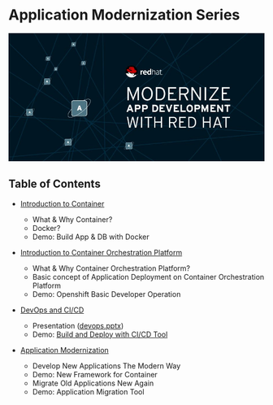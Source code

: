 # Application Modernization Series


![](images/appmodern.jpeg)

## Table of Contents
- [Introduction to Container](container.md)
  - What & Why Container?
  - Docker?
  - Demo: Build App & DB with Docker

- [Introduction to Container Orchestration Platform](openshift.md)
  - What & Why Container Orchestration Platform?
  - Basic concept of Application Deployment on Container Orchestration Platform 
  - Demo: Openshift Basic Developer Operation

- [DevOps and CI/CD](devops.md)
  - Presentation ([devops.pptx](presentation/devops.pptx))
  - Demo: [Build and Deploy with CI/CD Tool](https://github.com/rhthsa/openshift-demo/blob/main/ci-cd-with-jenkins.md)

- [Application Modernization](appmodern.md)
  - Develop New Applications The Modern Way
  - Demo: New Framework for Container
  - Migrate Old Applications New Again
  - Demo: Application Migration Tool

